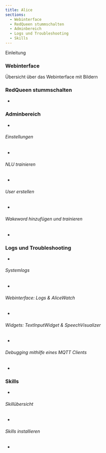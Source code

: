 ```yaml
---
title: Alice
sections:
  - Webinterface
  - RedQueen stummschalten
  - Adminbereich
  - Logs und Troubleshooting
  - Skills
---
```


Einleitung

### Webinterface
Übersicht über das Webinterface mit Bildern

### RedQueen stummschalten
-

### Adminbereich
-

###### Einstellungen
-

###### NLU trainieren
-

###### User erstellen
-

###### Wakeword hinzufügen und trainieren
-

### Logs und Troubleshooting
-

###### Systemlogs
-

###### Webinterface: Logs & AliceWatch
-

###### Widgets: TextInputWidget & SpeechVisualizer
-

###### Debugging mithilfe eines MQTT Clients
-

### Skills
-

###### Skillübersicht
-

###### Skills installieren
-
